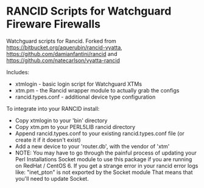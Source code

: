 RANCID Scripts for Watchguard Fireware Firewalls
======

Watchguard scripts for Rancid.  Forked from
https://bitbucket.org/aquerubin/rancid-vyatta, https://github.com/damianfantini/rancid and https://github.com/natecarlson/vyatta-rancid

Includes:

* xtmlogin - basic login script for Watchguard XTMs
* xtm.pm - the Rancid wrapper module to actually grab the configs
* rancid.types.conf - additional device type configuration

To integrate into your RANCID install:

* Copy xtmlogin to your 'bin' directory
* Copy xtm.pm to your PERL5LIB rancid directory
* Append rancid.types.conf to your existing rancid.types.conf file (or create it if it doesn't exist)
* Add a new device to your 'router.db', with the vendor of 'xtm'
* NOTE: You may have to go through the painful process of updating your Perl Installations Socket module to use this package if you are running on RedHat / CentOS 6. If you get a strange error in your rancid error logs like: 
"inet_pton" is not exported by the Socket module
That means that you'll need to update Socket.

